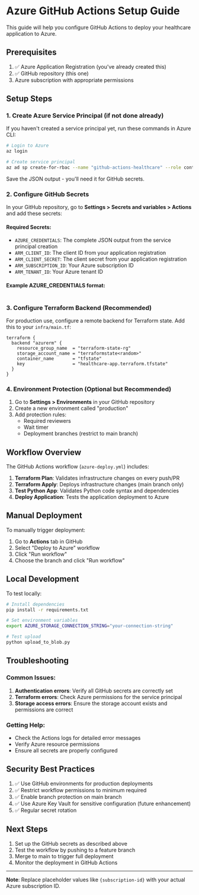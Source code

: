 # Azure GitHub Actions Setup Guide

This guide will help you configure GitHub Actions to deploy your healthcare application to Azure.

## Prerequisites

1. ✅ Azure Application Registration (you've already created this)
2. ✅ GitHub repository (this one)
3. Azure subscription with appropriate permissions

## Setup Steps

### 1. Create Azure Service Principal (if not done already)

If you haven't created a service principal yet, run these commands in Azure CLI:

```bash
# Login to Azure
az login

# Create service principal
az ad sp create-for-rbac --name "github-actions-healthcare" --role contributor --scopes /subscriptions/{subscription-id} --sdk-auth
```

Save the JSON output - you'll need it for GitHub secrets.

### 2. Configure GitHub Secrets

In your GitHub repository, go to **Settings > Secrets and variables > Actions** and add these secrets:

#### Required Secrets:

- `AZURE_CREDENTIALS`: The complete JSON output from the service principal creation
- `ARM_CLIENT_ID`: The client ID from your application registration
- `ARM_CLIENT_SECRET`: The client secret from your application registration
- `ARM_SUBSCRIPTION_ID`: Your Azure subscription ID
- `ARM_TENANT_ID`: Your Azure tenant ID

#### Example AZURE_CREDENTIALS format:

```json

```

### 3. Configure Terraform Backend (Recommended)

For production use, configure a remote backend for Terraform state. Add this to your `infra/main.tf`:

```hcl
terraform {
  backend "azurerm" {
    resource_group_name  = "terraform-state-rg"
    storage_account_name = "terraformstate<random>"
    container_name       = "tfstate"
    key                  = "healthcare-app.terraform.tfstate"
  }
}
```

### 4. Environment Protection (Optional but Recommended)

1. Go to **Settings > Environments** in your GitHub repository
2. Create a new environment called "production"
3. Add protection rules:
   - Required reviewers
   - Wait timer
   - Deployment branches (restrict to main branch)

## Workflow Overview

The GitHub Actions workflow (`azure-deploy.yml`) includes:

1. **Terraform Plan**: Validates infrastructure changes on every push/PR
2. **Terraform Apply**: Deploys infrastructure changes (main branch only)
3. **Test Python App**: Validates Python code syntax and dependencies
4. **Deploy Application**: Tests the application deployment to Azure

## Manual Deployment

To manually trigger deployment:

1. Go to **Actions** tab in GitHub
2. Select "Deploy to Azure" workflow
3. Click "Run workflow"
4. Choose the branch and click "Run workflow"

## Local Development

To test locally:

```bash
# Install dependencies
pip install -r requirements.txt

# Set environment variables
export AZURE_STORAGE_CONNECTION_STRING="your-connection-string"

# Test upload
python upload_to_blob.py
```

## Troubleshooting

### Common Issues:

1. **Authentication errors**: Verify all GitHub secrets are correctly set
2. **Terraform errors**: Check Azure permissions for the service principal
3. **Storage access errors**: Ensure the storage account exists and permissions are correct

### Getting Help:

- Check the Actions logs for detailed error messages
- Verify Azure resource permissions
- Ensure all secrets are properly configured

## Security Best Practices

1. ✅ Use GitHub environments for production deployments
2. ✅ Restrict workflow permissions to minimum required
3. ✅ Enable branch protection on main branch
4. ✅ Use Azure Key Vault for sensitive configuration (future enhancement)
5. ✅ Regular secret rotation

## Next Steps

1. Set up the GitHub secrets as described above
2. Test the workflow by pushing to a feature branch
3. Merge to main to trigger full deployment
4. Monitor the deployment in GitHub Actions

---

**Note**: Replace placeholder values like `{subscription-id}` with your actual Azure subscription ID.

